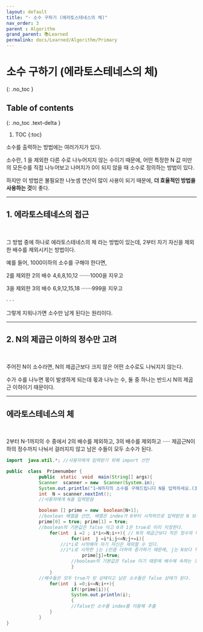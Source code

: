 ```yaml
---
layout: default
title: "· 소수 구하기 (에라토스테네스의 체)"
nav_order: 3
parent : Algorithm
grand_parent: 📚Learned
permalink: docs/Learned/Algorithm/Primary
---
```


# 소수 구하기 (에라토스테네스의 체)
{: .no_toc }

## Table of contents
{: .no_toc .text-delta }

1. TOC
{:toc}



소수를 출력하는 방법에는 여러가지가 있다.



소수란, 1 을 제외한 다른 수로 나누어지지 않는 수이기 때문에, 어떤 특정한 N 값 미만의 모든수를 직접 나누어보고 나머지가 0이 되지 않을 때 소수로 정의하는 방법이 있다.



하지만 이 방법은 불필요한 나눗셈 연산이 많이 사용이 되기 때문에, **더 효율적인 방법을 사용하는 것**이 좋다.



------

## 1. 에라토스테네스의 접근

<br>

그 방법 중에 하나로 에라토스테네스의 체 라는 방법이 있는데, 2부터 자기 자신을 제외한 배수를 제외시키는 방법이다.



예를 들어, 1000이하의 소수를 구해야 한다면,



2를 제외한 2의 배수 4,6,8,10,12 ·······1000을 지우고



3을 제외한 3의 배수 6,9,12,15,18 ·······999을 지우고

·
·
·

그렇게 지워나가면 소수만 남게 된다는 원리이다.





------



## 2. N의 제곱근 이하의 정수만 고려

<br>

주어진 N이 소수라면, N의 제곱근보다 크지 않은 어떤 소수로도 나눠지지 않는다.



수가 수를 나누면 몫이 발생하게 되는데 몫과 나누는 수, 둘 중 하나는 반드시 N의 제곱근 이하이기 때문이다.



------

## 에라토스테네스의 체

<br>

2부터 N-1까지의 수 중에서 2의 배수를 제외하고, 3의 배수를 제외하고 ····· 제곱근N이하의 정수까지 나눠서 걸러지지 않고 남은 수들이 모두 소수가 된다.

```java
import  java.util.*; //사용자에게 입력받기 위해 import 선언

public  class  Primenumber {
            public  static  void  main(String[] args){
            Scanner  scanner = new  Scanner(System.in); 
            System.out.println("1~N까지의 소수를 구해드립니다 N을 입력하세요.(3이상)"); 
            int  N = scanner.nextInt();
            //사용자에게 N을 입력받음

            boolean [] prime = new  boolean[N+1];
            //boolean 배열을 선언, 배열은 index가 0부터 시작하므로 입력받은 N 보다 1 큰 size로 설정
            prime[0] = true; prime[1] = true;
            //boolean의 기본값은 false 이고 0과 1은 true로 미리 지정한다.
                for(int  i =2 ; i*i<=N;i++){ // N의 제곱근보다 작은 정수의 배수들만 지우면 됨.
                        for(int  j =i*i;j<=N;j+=i){ 
                    //i*i로 시작해야 자기 자신은 제외할 수 있다. 
                    //i*i로 시작한 j는 i만큼 더하여 증가하기 때문에, j는 N보다 작은 i의 배수가 될 것.
                            prime[j]=true;
                        //boolean의 기본값은 false 이기 때문에 배수에 속하는 것들을 true로 지정    
                        }
                }
            //배수들은 모두 true가 된 상태이고 남은 소수들은 false 상태가 된다.
                for(int  i =0;i<=N;i++){
                        if(!prime[i]){
                        System.out.println(i);
                        {
                        //false인 소수를 index를 이용해 추출
                }
            }
}
```

